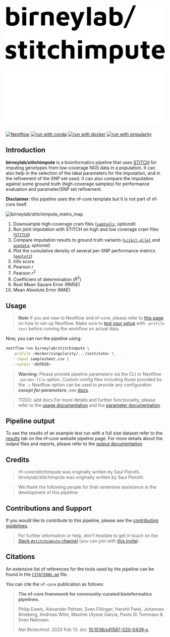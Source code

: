 # ![birneylab/stitchimpute](docs/images/birneylab-stitchimpute_name_light.png#gh-light-mode-only) ![birneylab/stitchimpute](docs/images/birneylab-stitchimpute_name_dark.png#gh-dark-mode-only)

<!--
# ![nf-core/stitchimpute](docs/images/nf-core-stitchimpute_logo_light.png#gh-light-mode-only) ![nf-core/stitchimpute](docs/images/nf-core-stitchimpute_logo_dark.png#gh-dark-mode-only)

[![AWS CI](https://img.shields.io/badge/CI%20tests-full%20size-FF9900?labelColor=000000&logo=Amazon%20AWS)](https://nf-co.re/stitchimpute/results)[![Cite with Zenodo](http://img.shields.io/badge/DOI-10.5281/zenodo.XXXXXXX-1073c8?labelColor=000000)](https://doi.org/10.5281/zenodo.XXXXXXX)
-->
[![Nextflow](https://img.shields.io/badge/nextflow%20DSL2-%E2%89%A523.04.0-23aa62.svg)](https://www.nextflow.io/)
[![run with conda](http://img.shields.io/badge/run%20with-conda-3EB049?labelColor=000000&logo=anaconda)](https://docs.conda.io/en/latest/)
[![run with docker](https://img.shields.io/badge/run%20with-docker-0db7ed?labelColor=000000&logo=docker)](https://www.docker.com/)
[![run with singularity](https://img.shields.io/badge/run%20with-singularity-1d355c.svg?labelColor=000000)](https://sylabs.io/docs/)
<!-- [![Launch on Nextflow Tower](https://img.shields.io/badge/Launch%20%F0%9F%9A%80-Nextflow%20Tower-%234256e7)](https://tower.nf/launch?pipeline=https://github.com/nf-core/stitchimpute)
> [![Get help on Slack](http://img.shields.io/badge/slack-nf--core%20%23stitchimpute-4A154B?labelColor=000000&logo=slack)](https://nfcore.slack.com/channels/stitchimpute)[![Follow on Twitter](http://img.shields.io/badge/twitter-%40nf__core-1DA1F2?labelColor=000000&logo=twitter)](https://twitter.com/nf_core)[![Follow on Mastodon](https://img.shields.io/badge/mastodon-nf__core-6364ff?labelColor=FFFFFF&logo=mastodon)](https://mstdn.science/@nf_core)[![Watch on YouTube](http://img.shields.io/badge/youtube-nf--core-FF0000?labelColor=000000&logo=youtube)](https://www.youtube.com/c/nf-core)
-->

## Introduction

**birneylab/stitchimpute** is a bioinformatics pipeline that uses [STITCH](https://doi.org/10.1038/ng.3594) for imputing genotypes from low-coverage NGS data in a population.
It can also help in the selection of the ideal parameters for the imputation, and in the refinement of the SNP set used.
It can also compare the imputation against some ground truth (high-coverage samples) for performance evaluation and parameter/SNP set refinement.

**Disclaimer**: this pipeline uses the nf-core template but it is not part of nf-core itself.

![birneylab/stitchimpute_metro_map](docs/images/birneylab-stitchimpute_metro_map.png)

<!--
**nf-core/stitchimpute** is a bioinformatics pipeline that ...
-->

<!-- TODO nf-core: Fill in short bullet-pointed list of the default steps in the pipeline -->

1. Downsample high-coverage cram files ([`samtools`](`http://www.htslib.org/doc/samtools.html`); *optional*)
2. Run joint imputation with STITCH on high and low coverage cram files ([`STITCH`](`https://doi.org/10.1038/ng.3594`))
3. Compare imputation results to ground truth variants ([`scikit-allel`](`https://scikit-allel.readthedocs.io/en/stable/`) and [`anndata`](`https://anndata.readthedocs.io/en/latest/`); *optional*)
4. Plot the cumulative density of several per-SNP performance metrics ([`ggplot2`](`https://ggplot2.tidyverse.org/`))
  1. Info score
  2. Pearson $r$
  3. Pearson $r^2$
  4. Coefficient of determination ($R^2$)
  5. Root Mean Square Error (RMSE)
  6. Mean Absolute Error (MAE)


## Usage

> **Note**
> If you are new to Nextflow and nf-core, please refer to [this page](https://nf-co.re/docs/usage/installation) on how
> to set-up Nextflow. Make sure to [test your setup](https://nf-co.re/docs/usage/introduction#how-to-run-a-pipeline)
> with `-profile test` before running the workflow on actual data.

<!-- TODO nf-core: Describe the minimum required steps to execute the pipeline, e.g. how to prepare samplesheets.
     Explain what rows and columns represent. For instance (please edit as appropriate):

First, prepare a samplesheet with your input data that looks as follows:

`samplesheet.csv`:

```csv
sample,fastq_1,fastq_2
CONTROL_REP1,AEG588A1_S1_L002_R1_001.fastq.gz,AEG588A1_S1_L002_R2_001.fastq.gz
```

Each row represents a fastq file (single-end) or a pair of fastq files (paired end).

-->

Now, you can run the pipeline using:

<!-- TODO nf-core: update the following command to include all required parameters for a minimal example -->

```bash
nextflow run birneylab/stitchimpute \
   -profile <docker/singularity/.../institute> \
   --input samplesheet.csv \
   --outdir <OUTDIR>
```

> **Warning:**
> Please provide pipeline parameters via the CLI or Nextflow `-params-file` option. Custom config files including those
> provided by the `-c` Nextflow option can be used to provide any configuration _**except for parameters**_;
> see [docs](https://nf-co.re/usage/configuration#custom-configuration-files).

> TODO: add docs
For more details and further functionality, please refer to the [usage documentation](https://nf-co.re/stitchimpute/usage) and the [parameter documentation](https://nf-co.re/stitchimpute/parameters).

## Pipeline output

To see the results of an example test run with a full size dataset refer to the [results](https://nf-co.re/stitchimpute/results) tab on the nf-core website pipeline page.
For more details about the output files and reports, please refer to the
[output documentation](https://nf-co.re/stitchimpute/output).

## Credits

> nf-core/stitchimpute was originally written by Saul Pierotti.
birneylab/stitchimpute was originally written by Saul Pierotti.

> We thank the following people for their extensive assistance in the development of this pipeline:

<!-- TODO nf-core: If applicable, make list of people who have also contributed -->

## Contributions and Support

If you would like to contribute to this pipeline, please see the [contributing guidelines](.github/CONTRIBUTING.md).

> For further information or help, don't hesitate to get in touch on the [Slack `#stitchimpute` channel](https://nfcore.slack.com/channels/stitchimpute) (you can join with [this invite](https://nf-co.re/join/slack)).

## Citations

<!-- TODO nf-core: Add citation for pipeline after first release. Uncomment lines below and update Zenodo doi and badge at the top of this file. -->
<!-- If you use  nf-core/stitchimpute for your analysis, please cite it using the following doi: [10.5281/zenodo.XXXXXX](https://doi.org/10.5281/zenodo.XXXXXX) -->

<!-- TODO nf-core: Add bibliography of tools and data used in your pipeline -->

An extensive list of references for the tools used by the pipeline can be found in the [`CITATIONS.md`](CITATIONS.md) file.

You can cite the `nf-core` publication as follows:

> **The nf-core framework for community-curated bioinformatics pipelines.**
>
> Philip Ewels, Alexander Peltzer, Sven Fillinger, Harshil Patel, Johannes Alneberg, Andreas Wilm, Maxime Ulysse Garcia, Paolo Di Tommaso & Sven Nahnsen.
>
> _Nat Biotechnol._ 2020 Feb 13. doi: [10.1038/s41587-020-0439-x](https://dx.doi.org/10.1038/s41587-020-0439-x).
